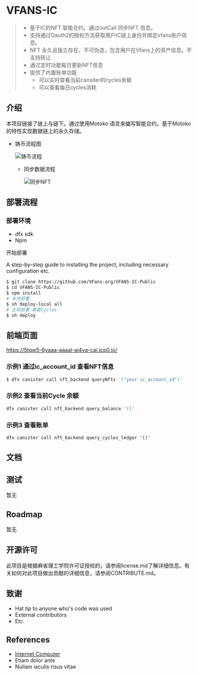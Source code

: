 # VFANS-IC

> - 基于IC的NFT 智能合约。通过outCall 同步NFT 信息。
> - 支持通过Oauth2的授权方法获取用户IC链上身份并绑定vfans账户信息。
> - NFT 永久且独立存在，不可伪造，包含用户在Vfans上的资产信息。不支持转让
> - 通过定时功能每日更新NFT信息
> - 提供了内置账单功能
>   - 可以实时查看当前cansiter的cycles余额
>   - 可以查看每日cycles消耗

## 介绍

本项目链接了链上与链下。通过使用Motoko 语言来编写智能合约。基于Motoko的特性实现数据链上的永久存储。

- 铸币流程图

  ![铸币流程](./images/mint_nft.png)
  
  - 同步数据流程
  
    ![同步NFT](./images/sync_nft.png)
  
    

## 部署流程

### 部署环境

- dfx sdk
- Npm

开始部署

A step-by-step guide to installing the project, including necessary configuration etc.

```bash
$ git clone https://github.com/VFans-org/VFANS-IC-Public
$ cd VFANS-IC-Public
$ npm install
# 本地部署
$ sh deploy-local all 
# 主网部署 需要cycles
$ sh deploy
```

## 前端页面

https://5tqw5-6yaaa-aaaal-ai4va-cai.icp0.io/

### 示例1 通过ic_account_id 查看NFT信息

```bash
$ dfx canister call nft_backend queryNfts '("your ic_account_id")'
```

### 示例2 查看当前Cycle 余额 

```bash
dfx canister call nft_backend query_balance '()'
```

### 示例3 查看账单

```ba
dfx canister call nft_backend query_cycles_ledger '()'
```

## 文档



## 测试

暂无

## Roadmap

暂无

## 开源许可

此项目是根据麻省理工学院许可证授权的，请参阅license.md了解详细信息。有关如何对此项目做出贡献的详细信息，请参阅CONTRIBUTE.md。

## 致谢

- Hat tip to anyone who's code was used
- External contributors
- Etc.

## References

- [Internet Computer](https://internetcomputer.org)
- Etiam dolor ante
- Nullam iaculis risus vitae
